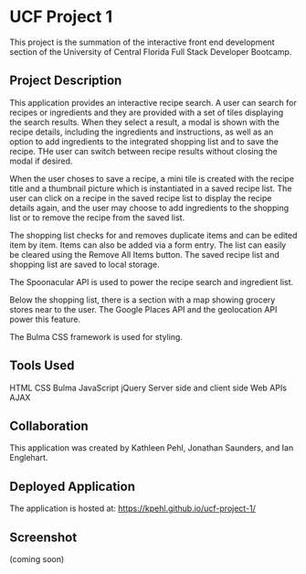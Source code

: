 # UCF Project 1
This project is the summation of the interactive front end development section of the University of Central Florida Full Stack Developer Bootcamp.

## Project Description
This application provides an interactive recipe search.  A user can search for recipes or ingredients and they are provided with a set of tiles displaying the search results. When they select a result, a modal is shown with the recipe details, including the ingredients and instructions, as well as an option to add ingredients to the integrated shopping list and to save the recipe. THe user can switch between recipe results without closing the modal if desired. 

When the user choses to save a recipe, a mini tile is created with the recipe title and a thumbnail picture which is instantiated in a saved recipe list. The user can click on a recipe in the saved recipe list to display the recipe details again, and the user may choose to add ingredients to the shopping list or to remove the recipe from the saved list. 

The shopping list checks for and removes duplicate items and can be edited item by item. Items can also be added via a form entry. The list can easily be cleared using the Remove All Items button.  The saved recipe list and shopping list are saved to local storage.  

The Spoonacular API is used to power the recipe search and ingredient list.

Below the shopping list, there is a section with a map showing grocery stores near to the user. The Google Places API and the geolocation API power this feature. 

The Bulma CSS framework is used for styling.

## Tools Used
HTML
CSS
Bulma
JavaScript
jQuery
Server side and client side Web APIs
AJAX

## Collaboration
This application was created by Kathleen Pehl, Jonathan Saunders, and Ian Englehart.

## Deployed Application
The application is hosted at: https://kpehl.github.io/ucf-project-1/ 

## Screenshot
(coming soon)
